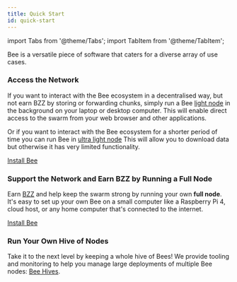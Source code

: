 ```yaml
---
title: Quick Start
id: quick-start
---
```


import Tabs from '@theme/Tabs';
import TabItem from '@theme/TabItem';

Bee is a versatile piece of software that caters for a diverse array of use cases.

### Access the Network

If you want to interact with the Bee ecosystem in a decentralised way,
but not earn BZZ by storing or forwarding chunks, simply run a Bee
[light node](/docs/access-the-swarm/light-nodes) in the background on
your laptop or desktop computer. This will enable direct access to the
swarm from your web browser and other applications.

Or if you want to interact with the Bee ecosystem for a shorter period of
time you can run Bee in [ultra light node](/docs/access-the-swarm/ultra-light-nodes)
This will allow you to download data but otherwise it has very limited functionality.

[Install Bee](/docs/installation/install)

### Support the Network and Earn BZZ by Running a Full Node

Earn [BZZ](/docs/working-with-bee/cashing-out) and help keep the swarm
strong by running your own **full node**. It's easy to set up your own
Bee on a small computer like a Raspberry Pi 4, cloud
host, or any home computer that's connected to the internet.

[Install Bee](/docs/installation/install)

### Run Your Own Hive of Nodes

Take it to the next level by keeping a whole hive of Bees! We provide
tooling and monitoring to help you manage large deployments of
multiple Bee nodes: [Bee Hives](/docs/installation/hive).
